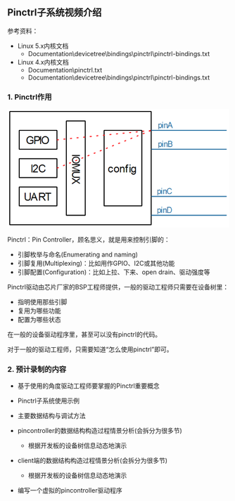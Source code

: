## Pinctrl子系统视频介绍

参考资料：

* Linux 5.x内核文档
  * Documentation\devicetree\bindings\pinctrl\pinctrl-bindings.txt
* Linux 4.x内核文档
  * Documentation\pinctrl.txt
  * Documentation\devicetree\bindings\pinctrl\pinctrl-bindings.txt

### 1. Pinctrl作用

![image-20210430121123225](pic/06_Pinctrl/06_pinctrl_hardware_block.png)

Pinctrl：Pin Controller，顾名思义，就是用来控制引脚的：

* 引脚枚举与命名(Enumerating and naming)
* 引脚复用(Multiplexing)：比如用作GPIO、I2C或其他功能
* 引脚配置(Configuration)：比如上拉、下来、open drain、驱动强度等



Pinctrl驱动由芯片厂家的BSP工程师提供，一般的驱动工程师只需要在设备树里：

* 指明使用那些引脚
* 复用为哪些功能
* 配置为哪些状态

在一般的设备驱动程序里，甚至可以没有pinctrl的代码。

对于一般的驱动工程师，只需要知道“怎么使用pinctrl”即可。



### 2. 预计录制的内容

* 基于使用的角度驱动工程师要掌握的Pinctrl重要概念

* Pinctrl子系统使用示例

* 主要数据结构与调试方法

* pincontroller的数据结构构造过程情景分析(会拆分为很多节)

  * 根据开发板的设备树信息动态地演示

* client端的数据结构构造过程情景分析(会拆分为很多节)

  * 根据开发板的设备树信息动态地演示

* 编写一个虚拟的pincontroller驱动程序

  